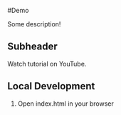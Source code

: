 #Demo

Some description!

## Subheader

Watch tutorial on YouTube.

## Local Development
1. Open index.html in your browser
